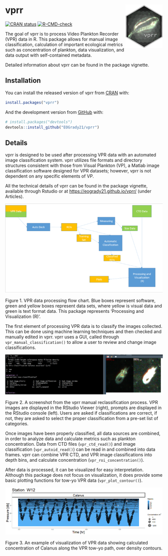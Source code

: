 
# vprr <a href="https://eogrady21.github.io/vprr/"><img src="man/figures/vprr_hex.png" align="right" height="138" /></a>

<!-- badges: start -->

[![CRAN
status](https://www.r-pkg.org/badges/version/dplyr)](https://cran.r-project.org/package=vprr)
[![R-CMD-check](https://github.com/tidyverse/dplyr/actions/workflows/R-CMD-check.yaml/badge.svg)](https://github.com/EOGrady21/vprr/actions/workflows/r.yml)
<!-- badges: end -->

The goal of vprr is to process Video Plankton Recorder (VPR) data in R.
This package allows for manual image classification, calculation of
important ecological metrics such as concentration of plankton, data
visualization, and data output with self-contained metadata.

Detailed information about vprr can be found in the package vignette.

## Installation

You can install the released version of vprr from
[CRAN](https://CRAN.R-project.org) with:

``` r
install.packages("vprr")
```

And the development version from [GitHub](https://github.com/) with:

``` r
# install.packages("devtools")
devtools::install_github("EOGrady21/vprr")
```

## Details

vprr is designed to be used after processing VPR data with an automated
image classification system. vprr utilizes file formats and directory
structures consistent with those from Visual Plankton (VP), a Matlab
image classification software designed for VPR datasets; however, vprr
is not dependent on any specific elements of VP.

All the technical details of vprr can be found in the package vignette,
available through Rstudio or at <https://eogrady21.github.io/vprr/>
(under Articles).

![](vignettes/vp_flowchart.PNG)

Figure 1. VPR data processing flow chart. Blue boxes represent software,
green and yellow boxes represent data sets, where yellow is visual data
and green is text format data. This package represents ‘Processing and
Visualization (R)’.

The first element of processing VPR data is to classify the images
collected. This can be done using machine learning techniques and then
checked and manually edited in vprr. vprr uses a GUI, called through
`vpr_manual_classification()` to allow a user to review and change image
classifications.

![](vignettes/clf_check_3.png)

Figure 2. A screenshot from the vprr manual reclassification process.
VPR images are displayed in the RStudio Viewer (right), prompts are
displayed in the RStudio console (left). Users are asked if
classifications are correct, if not, they are asked to select the proper
classification from a pre-set list of categories.

Once images have been properly classified, all data sources are
combined, in order to analyze data and calculate metrics such as
plankton concentration. Data from CTD files (`vpr_ctd_read()`) and image
classification (`vpr_autoid_read()`) can be read in and combined into
data frames. vprr can combine VPR CTD, and VPR image classifications
into depth bins, and calculate concentration
(`vpr_roi_concentration()`).

After data is processed, it can be visualized for easy interpretation.
Although this package does not focus on visualization, it does provide
some basic plotting functions for tow-yo VPR data
(`vpr_plot_contour()`).

![](vignettes/conPlot_cal_dens.png)

Figure 3. An example of visualization of VPR data showing calculated
concentration of Calanus along the VPR tow-yo path, over density
contours.
